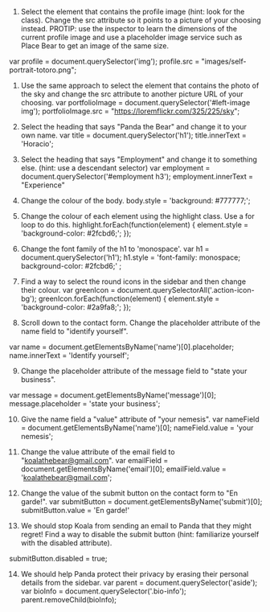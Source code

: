 1) Select the element that contains the profile image (hint: look for the class). Change the src attribute so it points to a picture of your choosing instead.
PROTIP: use the inspector to learn the dimensions of the current profile image and use a placeholder image service such as Place Bear to get an image of the same size.

var profile = document.querySelector('img');
profile.src = "images/self-portrait-totoro.png";


1) Use the same approach to select the element that contains the photo of the sky and change the src attribute to another picture URL of your choosing.
var portfolioImage = document.querySelector('#left-image img');
portfolioImage.src = "https://loremflickr.com/325/225/sky";


2) Select the heading that says "Panda the Bear" and change it to your own name.
var title = document.querySelector('h1');
title.innerText = 'Horacio';

3) Select the heading that says "Employment" and change it to something else. (hint: use a descendant selector)
var employment = document.querySelector('#employment h3');
employment.innerText = "Experience"

4) Change the colour of the body.
body.style = 'background: #777777;';

5) Change the colour of each element using the highlight class. Use a for loop to do this.
highlight.forEach(function(element) {
    element.style = 'background-color: #2fcbd6;';
});

6) Change the font family of the h1 to 'monospace'.
var h1 = document.querySelector('h1');
h1.style = 'font-family: monospace; background-color: #2fcbd6;' ;

7) Find a way to select the round icons in the sidebar and then change their colour.
var greenIcon = document.querySelectorAll('.action-icon-bg');
greenIcon.forEach(function(element) {
    element.style = 'background-color: #2a9fa8;';
});

8) Scroll down to the contact form. Change the placeholder attribute of the name field to "identify yourself".

var name = document.getElementsByName('name')[0].placeholder;
name.innerText = 'Identify yourself';

9) Change the placeholder attribute of the message field to "state your business".

var message = document.getElementsByName('message')[0];
message.placeholder = 'state your business';

10) Give the name field a "value" attribute of "your nemesis".
var nameField = document.getElementsByName('name')[0];
nameField.value = 'your nemesis';

11) Change the value attribute of the email field to "koalathebear@gmail.com".
var emailField = document.getElementsByName('email')[0];
emailField.value = 'koalathebear@gmail.com';

12) Change the value of the submit button on the contact form to "En garde!".
var submitButton = document.getElementsByName('submit')[0];
submitButton.value = 'En garde!'

13) We should stop Koala from sending an email to Panda that they might regret! Find a way to disable the submit button (hint: familiarize yourself with the disabled attribute).

submitButton.disabled = true;


14) We should help Panda protect their privacy by erasing their personal details from the sidebar.
var parent = document.querySelector('aside');
var bioInfo = document.querySelector('.bio-info');
parent.removeChild(bioInfo);
